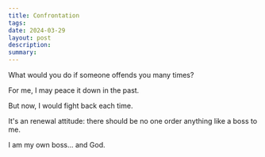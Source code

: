 ```yaml
---
title: Confrontation
tags: 
date: 2024-03-29
layout: post
description: 
summary:
---
```


What would you do if someone offends you many times?

For me, I may peace it down in the past. 

But now, I would fight back each time. 

It's an renewal attitude: there should be no one order anything like a boss to me. 

I am my own boss... and God.